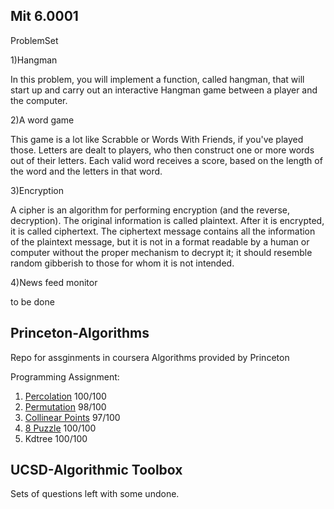 ## Mit 6.0001
ProblemSet

1)Hangman
  
  In this problem, you will implement a function, called hangman, that will start up and carry out an interactive Hangman game between a player and the computer. 

2)A word game 
  
  This game is a lot like Scrabble or Words With Friends, if you've played those. Letters are dealt to players, who then construct one or more words out of their letters. Each valid word receives a score, based on the length of the word and the letters in that word.

3)Encryption
  
  A cipher is an algorithm for performing encryption (and the reverse, decryption). The original information is called plaintext. After it is encrypted, it is called ciphertext. The ciphertext message contains all the information of the plaintext message, but it is not in a format readable by a human or computer without the proper mechanism to decrypt it; it should resemble random gibberish to those for whom it is not intended.

4)News feed monitor 

to be done


## Princeton-Algorithms
Repo for assginments in coursera Algorithms provided by Princeton

Programming Assignment:
1. [Percolation](https://eetose.github.io/docs/algorithm/percolation/)  100/100
2. [Permutation](https://eetose.github.io/docs/algorithm/permutation/)  98/100
3. [Collinear Points](https://eetose.github.io/docs/algorithm/collinear/) 97/100
4. [8 Puzzle](https://eetose.github.io/docs/algorithm/8puzzle/) 100/100
5. Kdtree 100/100


## UCSD-Algorithmic Toolbox
Sets of questions left with some undone.
